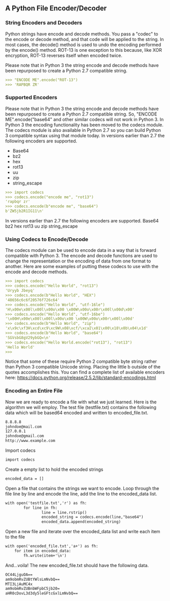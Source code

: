 ## A Python File Encoder/Decoder

### String Encoders and Decoders

Python strings have encode and decode methods. You pass a "codec" to the encode or decode method, and that code will be applied to the string. In most cases, the decode() method is used to undo the encoding performed by the encode() method. ROT-13 is one exception to this because, like XOR encryption, ROT-13 reverses itself when encoded twice.

Please note that in Python 3 the string encode and decode methods have been repurposed to create a Python 2.7 compatible string. 

```markdown
>>> "ENCODE ME".encode("ROT-13")
>>> 'RAPBQR ZR'
```

### Supported Encoders

Please note that in Python 3 the string encode and decode methods have been repurposed to create a Python 2.7 compatible string.
So, "ENCODE ME".encode("base64" and other similar codecs will not work in Python 3. In Python 3 the encoding functionality has been moved to the codecs module. The codecs module is also available in Python 2.7 so you can build Python 3 compatible syntax using that module today.
In versions earlier than 2.7 the following encoders are supported.
- Base64
- bz2
- hex
- rot13
- uu
- zip
- string_escape

```markdown
>>> import codecs
>>> codecs.encode("encode me", "rot13")
'rapbqr zr'
>>> codecs.encode(b"encode me", "base64")
b'ZW5jb2R1IG11\n'
```
In versions earlier than 2.7 the following encoders are supported.
Base64
bz2
hex
rot13
uu
zip
string_escape

### Using Codecs to Encode/Decode

The codecs module can be used to encode data in a way that is forward compatible with Python 3. The encode and decode functions are used to change the representation or the encoding of data from one format to another. Here are some examples of putting these codecs to use with the encode and decode methods. 

```markdown
>>> import codecs
>>> codecs.encode("Hello World", "rot13")
'Uryyb Jbeyq'
>>> codecs.encode(b"Hello World", "HEX")
'48656c6c6f20576f726c64'
>>> codecs.encode("Hello World", "utf-16le")
'H\x00e\x00l\x00l\x00o\x00 \x00W\x00o\x00r\x00l\x00d\x00'
>>> codecs.encode("Hello World", "utf-16be")
'\x00H\x00e\x00l\x00l\x00o\x00 \x00W\x00o\x00r\x00l\x00d'
>>> codecs.encode(b"Hello World", "zip")
'x\x9c\xf3H\xcd\xc9\xc9W\x08\xcf/\xcaI\x01\x00\x18\x0b\x04\x1d'
>>> codecs.encode(b"Hello World", "base64")
'SGVsbG8gV29ybGQ=\n'
>>> codecs.encode("Hello World.encode("rot13"), "rot13")
'Hello World'
>>>
```
Notice that some of these require Python 2 compatible byte string rather than Python 3 compatible Unicode string. Placing the little b outside of the quotes accomplishes this. You can find a complete list of available encoders here: https://docs.python.org/release/2.5.2/lib/standard-encodings.html

### Encoding an Entire File
Now we are ready to encode a file with what we just learned. Here is the algorithm we will employ. The test file (testfile.txt) contains the following data which will be based64 encoded and written to encoded_file.txt. 
```markdown
8.8.8.8
johndoe@mail.com
127.0.0.1
johndoe@gmail.com
http://www.example.com
```
Import codecs
```markdown
import codecs
```
Create a empty list to hold the encoded strings

```markdown
encoded_data = []
```
Open a file that contains the strings we want to encode. Loop through the file line by line and encode the line, add the line to the encoded_data list.

```markdown
with open('testfile.txt','r') as fh:
        for line in fh:
                line = line.rstrip()
                encoded_string = codecs.encode(line,"base64")
                encoded_data.append(encoded_string)
```
Open a new file and iterate over the encoded_data list and write each item to the file

```markdown
with open('encoded_file.txt','a+') as fh:
    for item in encoded_data:
        fh.write(item+'\n')
```
And...voila! The new encoded_file.txt should have the following data.
```markdown
OC44LjguOA==
am9obmRvZUBtYWlsLmNvbQ==
MTI3LjAuMC4x
am9obmRvZUBnbWFpbC5jb20=
aHR0cDovL3d3dy5leGFtcGxlLmNvbQ==
```
